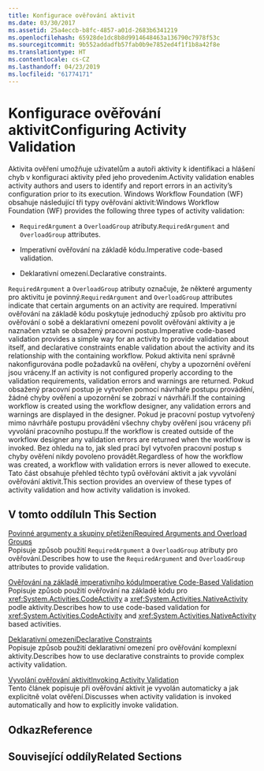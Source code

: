 ```yaml
---
title: Konfigurace ověřování aktivit
ms.date: 03/30/2017
ms.assetid: 25a4eccb-b8fc-4857-a01d-2683b6341219
ms.openlocfilehash: 65928de1dc8b8d9914648463a136790c7978f53c
ms.sourcegitcommit: 9b552addadfb57fab0b9e7852ed4f1f1b8a42f8e
ms.translationtype: HT
ms.contentlocale: cs-CZ
ms.lasthandoff: 04/23/2019
ms.locfileid: "61774171"
---
```

# <a name="configuring-activity-validation"></a><span data-ttu-id="91edb-102">Konfigurace ověřování aktivit</span><span class="sxs-lookup"><span data-stu-id="91edb-102">Configuring Activity Validation</span></span>
<span data-ttu-id="91edb-103">Aktivita ověření umožňuje uživatelům a autoři aktivity k identifikaci a hlášení chyb v konfiguraci aktivity před jeho provedením.</span><span class="sxs-lookup"><span data-stu-id="91edb-103">Activity validation enables activity authors and users to identify and report errors in an activity’s configuration prior to its execution.</span></span> <span data-ttu-id="91edb-104">Windows Workflow Foundation (WF) obsahuje následující tři typy ověřování aktivit:</span><span class="sxs-lookup"><span data-stu-id="91edb-104">Windows Workflow Foundation (WF) provides the following three types of activity validation:</span></span>  
  
- <span data-ttu-id="91edb-105">`RequiredArgument` a `OverloadGroup` atributy.</span><span class="sxs-lookup"><span data-stu-id="91edb-105">`RequiredArgument` and `OverloadGroup` attributes.</span></span>  
  
- <span data-ttu-id="91edb-106">Imperativní ověřování na základě kódu.</span><span class="sxs-lookup"><span data-stu-id="91edb-106">Imperative code-based validation.</span></span>  
  
- <span data-ttu-id="91edb-107">Deklarativní omezení.</span><span class="sxs-lookup"><span data-stu-id="91edb-107">Declarative constraints.</span></span>  
  
 <span data-ttu-id="91edb-108">`RequiredArgument` a `OverloadGroup` atributy označuje, že některé argumenty pro aktivitu je povinný.</span><span class="sxs-lookup"><span data-stu-id="91edb-108">`RequiredArgument` and `OverloadGroup` attributes indicate that certain arguments on an activity are required.</span></span> <span data-ttu-id="91edb-109">Imperativní ověřování na základě kódu poskytuje jednoduchý způsob pro aktivitu pro ověřování o sobě a deklarativní omezení povolit ověřování aktivity a je naznačen vztah se obsažený pracovní postup.</span><span class="sxs-lookup"><span data-stu-id="91edb-109">Imperative code-based validation provides a simple way for an activity to provide validation about itself, and declarative constraints enable validation about the activity and its relationship with the containing workflow.</span></span> <span data-ttu-id="91edb-110">Pokud aktivita není správně nakonfigurována podle požadavků na ověření, chyby a upozornění ověření jsou vráceny.</span><span class="sxs-lookup"><span data-stu-id="91edb-110">If an activity is not configured properly according to the validation requirements, validation errors and warnings are returned.</span></span> <span data-ttu-id="91edb-111">Pokud obsažený pracovní postup je vytvořen pomocí návrháře postupu provádění, žádné chyby ověření a upozornění se zobrazí v návrháři.</span><span class="sxs-lookup"><span data-stu-id="91edb-111">If the containing workflow is created using the workflow designer, any validation errors and warnings are displayed in the designer.</span></span> <span data-ttu-id="91edb-112">Pokud je pracovní postup vytvořený mimo návrháře postupu provádění všechny chyby ověření jsou vráceny při vyvolání pracovního postupu.</span><span class="sxs-lookup"><span data-stu-id="91edb-112">If the workflow is created outside of the workflow designer any validation errors are returned when the workflow is invoked.</span></span> <span data-ttu-id="91edb-113">Bez ohledu na to, jak sled prací byl vytvořen pracovní postup s chyby ověření nikdy povoleno provádět.</span><span class="sxs-lookup"><span data-stu-id="91edb-113">Regardless of how the workflow was created, a workflow with validation errors is never allowed to execute.</span></span> <span data-ttu-id="91edb-114">Tato část obsahuje přehled těchto typů ověřování aktivit a jak vyvolání ověřování aktivit.</span><span class="sxs-lookup"><span data-stu-id="91edb-114">This section provides an overview of these types of activity validation and how activity validation is invoked.</span></span>  
  
## <a name="in-this-section"></a><span data-ttu-id="91edb-115">V tomto oddílu</span><span class="sxs-lookup"><span data-stu-id="91edb-115">In This Section</span></span>  
 [<span data-ttu-id="91edb-116">Povinné argumenty a skupiny přetížení</span><span class="sxs-lookup"><span data-stu-id="91edb-116">Required Arguments and Overload Groups</span></span>](required-arguments-and-overload-groups.md)  
 <span data-ttu-id="91edb-117">Popisuje způsob použití `RequiredArgument` a `OverloadGroup` atributy pro ověřování.</span><span class="sxs-lookup"><span data-stu-id="91edb-117">Describes how to use the `RequiredArgument` and `OverloadGroup` attributes to provide validation.</span></span>  
  
 [<span data-ttu-id="91edb-118">Ověřování na základě imperativního kódu</span><span class="sxs-lookup"><span data-stu-id="91edb-118">Imperative Code-Based Validation</span></span>](imperative-code-based-validation.md)  
 <span data-ttu-id="91edb-119">Popisuje způsob použití ověřování na základě kódu pro <xref:System.Activities.CodeActivity> a <xref:System.Activities.NativeActivity> podle aktivity.</span><span class="sxs-lookup"><span data-stu-id="91edb-119">Describes how to use code-based validation for <xref:System.Activities.CodeActivity> and <xref:System.Activities.NativeActivity> based activities.</span></span>  
  
 [<span data-ttu-id="91edb-120">Deklarativní omezení</span><span class="sxs-lookup"><span data-stu-id="91edb-120">Declarative Constraints</span></span>](declarative-constraints.md)  
 <span data-ttu-id="91edb-121">Popisuje způsob použití deklarativní omezení pro ověřování komplexní aktivity.</span><span class="sxs-lookup"><span data-stu-id="91edb-121">Describes how to use declarative constraints to provide complex activity validation.</span></span>  
  
 [<span data-ttu-id="91edb-122">Vyvolání ověřování aktivit</span><span class="sxs-lookup"><span data-stu-id="91edb-122">Invoking Activity Validation</span></span>](invoking-activity-validation.md)  
 <span data-ttu-id="91edb-123">Tento článek popisuje při ověřování aktivit je vyvolán automaticky a jak explicitně volat ověření.</span><span class="sxs-lookup"><span data-stu-id="91edb-123">Discusses when activity validation is invoked automatically and how to explicitly invoke validation.</span></span>  
  
## <a name="reference"></a><span data-ttu-id="91edb-124">Odkaz</span><span class="sxs-lookup"><span data-stu-id="91edb-124">Reference</span></span>  
  
## <a name="related-sections"></a><span data-ttu-id="91edb-125">Související oddíly</span><span class="sxs-lookup"><span data-stu-id="91edb-125">Related Sections</span></span>
